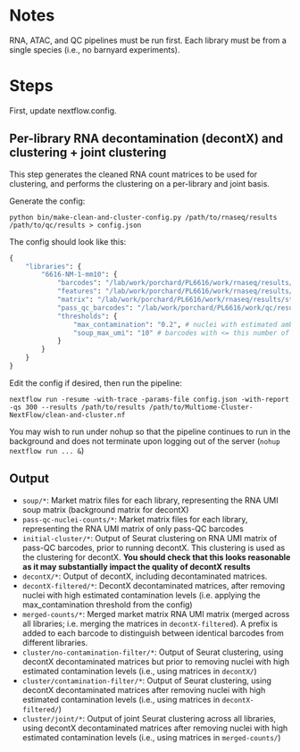 # Notes

RNA, ATAC, and QC pipelines must be run first. Each library must be from a single species (i.e., no barnyard experiments).

# Steps

First, update nextflow.config.

## Per-library RNA decontamination (decontX) and clustering + joint clustering

This step generates the cleaned RNA count matrices to be used for clustering, and performs the clustering on a per-library and joint basis.

Generate the config:

```bin
python bin/make-clean-and-cluster-config.py /path/to/rnaseq/results /path/to/qc/results > config.json
```

The config should look like this:

```python
{
    "libraries": {
        "6616-NM-1-mm10": {
            "barcodes": "/lab/work/porchard/PL6616/work/rnaseq/results/starsolo/6616-NM-1-mm10/6616-NM-1-mm10.Solo.out/GeneFull_ExonOverIntron/raw/barcodes.tsv", # list of barcodes (corresponding to the market matrix file of RNA UMI counts). Should contain ALL barcodes, not just pass QC barcodes
            "features": "/lab/work/porchard/PL6616/work/rnaseq/results/starsolo/6616-NM-1-mm10/6616-NM-1-mm10.Solo.out/GeneFull_ExonOverIntron/raw/features.tsv", # list of genes (corresponding to the market matrix file of RNA UMI counts)
            "matrix": "/lab/work/porchard/PL6616/work/rnaseq/results/starsolo/6616-NM-1-mm10/6616-NM-1-mm10.Solo.out/GeneFull_ExonOverIntron/raw/matrix.mtx", # market matrix format file of RNA UMI counts, corresponding to the barcodes and features above.
            "pass_qc_barcodes": "/lab/work/porchard/PL6616/work/qc/results/atac-doublet-detection/6616-NM-1-mm10.rna.singlets.txt", # list of pass QC barcodes (should pass QC thresholds and be singlets)
            "thresholds": {
                "max_contamination": "0.2", # nuclei with estimated ambient contamination > this value (based on decontX output) are filtered out
                "soup_max_umi": "10" # barcodes with <= this number of total UMIs in the RNA UMI count matrix are taken to represent ambient background (passed to decontX as background matrix)
            }
        }
    }
}
```

Edit the config if desired, then run the pipeline:

```bin
nextflow run -resume -with-trace -params-file config.json -with-report -qs 300 --results /path/to/results /path/to/Multiome-Cluster-NextFlow/clean-and-cluster.nf
```

You may wish to run under nohup so that the pipeline continues to run in the background and does not terminate upon logging out of the server (`nohup nextflow run ... &`)

## Output
* `soup/*`: Market matrix files for each library, representing the RNA UMI soup matrix (background matrix for decontX)
* `pass-qc-nuclei-counts/*`: Market matrix files for each library, representing the RNA UMI matrix of only pass-QC barcodes
* `initial-cluster/*`: Output of Seurat clustering on RNA UMI matrix of pass-QC barcodes, prior to running decontX. This clustering is used as the clustering for decontX. **You should check that this looks reasonable as it may substantially impact the quality of decontX results**
* `decontX/*`: Output of decontX, including decontaminated matrices.
* `decontX-filtered/*`: DecontX decontaminated matrices, after removing nuclei with high estimated contamination levels (i.e. applying the max_contamination threshold from the config)
* `merged-counts/*`: Merged market matrix RNA UMI matrix (merged across all libraries; i.e. merging the matrices in `decontX-filtered`). A prefix is added to each barcode to distinguish between identical barcodes from different libraries.
* `cluster/no-contamination-filter/*`: Output of Seurat clustering, using decontX decontaminated matrices but prior to removing nuclei with high estimated contamination levels (i.e., using matrices in `decontX/`)
* `cluster/contamination-filter/*`: Output of Seurat clustering, using decontX decontaminated matrices after removing nuclei with high estimated contamination levels (i.e., using matrices in `decontX-filtered/`)
* `cluster/joint/*`: Output of joint Seurat clustering across all libraries, using decontX decontaminated matrices after removing nuclei with high estimated contamination levels (i.e., using matrices in `merged-counts/`)